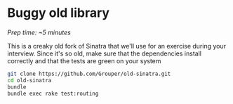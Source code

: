 Buggy old library
========================

*Prep time: ~5 minutes*

This is a creaky old fork of Sinatra that we'll use for an exercise during your interview. Since it's so old, make sure that the dependencies install correctly and that the tests are green on your system

```bash
git clone https://github.com/Grouper/old-sinatra.git
cd old-sinatra
bundle
bundle exec rake test:routing
```
